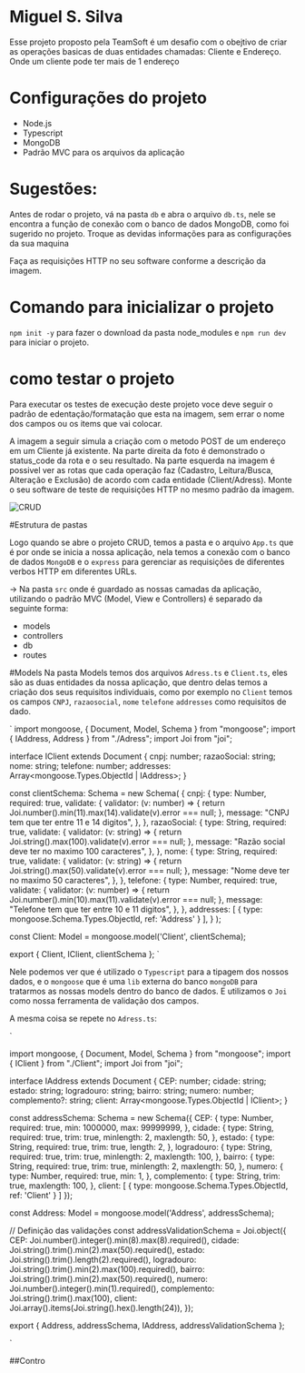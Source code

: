# Miguel S. Silva

Esse projeto proposto pela TeamSoft é um desafio  com o obejtivo de criar as operações basicas de duas entidades chamadas:
Cliente e Endereço. Onde um cliente pode ter mais de 1 endereço

# Configurações do projeto
- Node.js
- Typescript
- MongoDB 
- Padrão MVC para os arquivos da aplicação

# Sugestões:
Antes de rodar o projeto, vá na pasta `db` e abra o arquivo `db.ts`, nele se encontra a função de conexão com o banco de dados MongoDB, como foi sugerido no projeto. Troque as devidas informações para as configurações da sua maquina

Faça as requisições HTTP no seu software conforme a descrição da imagem.

# Comando para inicializar o projeto
 `npm init -y` para fazer o download da pasta node_modules e  `npm run dev` para iniciar o projeto.


# como testar o projeto
Para executar os testes de execução deste projeto voce deve seguir o padrão de edentação/formatação que esta na imagem, sem errar o nome dos campos ou os items que vai colocar.

A imagem a seguir simula a criação com o metodo POST de um endereço em um Cliente já existente.
Na parte direita da foto é demonstrado o status_code da rota e o seu resultado.
Na parte esquerda na imagem é possivel ver as rotas que cada operação faz (Cadastro, Leitura/Busca, Alteração e Exclusão) de acordo com cada entidade (Client/Adress). 
Monte o seu software de teste de requisições HTTP no mesmo padrão da imagem.

![CRUD](https://user-images.githubusercontent.com/69445570/231390191-df5c05ac-4caf-4aee-bd95-4bb953b096a7.png)


#Estrutura de pastas

Logo quando se abre o projeto CRUD, temos a pasta e o arquivo `App.ts` que é por onde se inicia a nossa aplicação, nela temos a conexão com o banco de dados `MongoDB` e o `express` para gerenciar as requisições de diferentes verbos HTTP em diferentes URLs.

-> Na pasta `src` onde é guardado as nossas camadas da aplicação, utilizando o padrão MVC (Model, View e Controllers) é separado da seguinte forma:

- models
- controllers
- db
- routes

#Models 
Na pasta Models temos dos arquivos  `Adress.ts` e `Client.ts`, eles são as duas entidades da nossa aplicação, que dentro delas temos a criação dos seus requisitos individuais, como por exemplo no `Client` temos os campos `CNPJ`, `razaosocial`, `nome` `telefone` `addresses` como requisitos de dado.

`
import mongoose, { Document, Model, Schema } from "mongoose";
import { IAddress, Address } from "./Adress";
import Joi from "joi";

interface IClient extends Document {
  cnpj: number;
  razaoSocial: string;
  nome: string;
  telefone: number;
  addresses: Array<mongoose.Types.ObjectId | IAddress>;
}

const clientSchema: Schema<IClient> = new Schema<IClient>(
  {
    cnpj: {
      type: Number,
      required: true,
      validate: {
        validator: (v: number) => {
          return Joi.number().min(11).max(14).validate(v).error === null;
        },
        message: "CNPJ tem que ter entre 11 e 14 digitos",
      },
    },
    razaoSocial: {
      type: String,
      required: true,
      validate: {
        validator: (v: string) => {
          return Joi.string().max(100).validate(v).error === null;
        },
        message: "Razão social deve ter no maximo 100 caracteres",
      },
    },
    nome: {
      type: String,
      required: true,
      validate: {
        validator: (v: string) => {
          return Joi.string().max(50).validate(v).error === null;
        },
        message: "Nome deve ter no maximo 50 caracteres",
      },
    },
    telefone: {
      type: Number,
      required: true,
      validate: {
        validator: (v: number) => {
          return Joi.number().min(10).max(11).validate(v).error === null;
        },
        message: "Telefone tem que ter entre 10 e 11 digitos",
      },
    },
    addresses: [
      {
        type: mongoose.Schema.Types.ObjectId,
        ref: 'Address'
      }
    ],
  }
);

const Client: Model<IClient> = mongoose.model<IClient>('Client', clientSchema);

export { Client, IClient, clientSchema };
`

Nele podemos ver que é utilizado o `Typescript` para a tipagem dos nossos dados, e o `mongoose` que é uma `lib` externa do banco `mongoDB` para tratarmos as nossas models dentro do banco de dados. E utilizamos o `Joi` como nossa ferramenta de validação dos campos.

A mesma coisa se repete no `Adress.ts`:

`

import mongoose, { Document, Model, Schema } from "mongoose";
import { IClient } from "./Client";
import Joi from "joi";

interface IAddress extends Document {
  CEP: number;
  cidade: string;
  estado: string;
  logradouro: string;
  bairro: string;
  numero: number;
  complemento?: string;
  client: Array<mongoose.Types.ObjectId | IClient>;
}

const addressSchema: Schema<IAddress> = new Schema<IAddress>({
  CEP: {
    type: Number,
    required: true,
    min: 1000000,
    max: 99999999,
  },
  cidade: {
    type: String,
    required: true,
    trim: true,
    minlength: 2,
    maxlength: 50,
  },
  estado: {
    type: String,
    required: true,
    trim: true,
    length: 2,
  },
  logradouro: {
    type: String,
    required: true,
    trim: true,
    minlength: 2,
    maxlength: 100,
  },
  bairro: {
    type: String,
    required: true,
    trim: true,
    minlength: 2,
    maxlength: 50,
  },
  numero: {
    type: Number,
    required: true,
    min: 1,
  },
  complemento: {
    type: String,
    trim: true,
    maxlength: 100,
  },
  client: [
    {
      type: mongoose.Schema.Types.ObjectId,
      ref: 'Client'
    }
  ]
});

const Address: Model<IAddress> = mongoose.model<IAddress>('Address', addressSchema);

// Definição das validações
const addressValidationSchema = Joi.object({
  CEP: Joi.number().integer().min(8).max(8).required(),
  cidade: Joi.string().trim().min(2).max(50).required(),
  estado: Joi.string().trim().length(2).required(),
  logradouro: Joi.string().trim().min(2).max(100).required(),
  bairro: Joi.string().trim().min(2).max(50).required(),
  numero: Joi.number().integer().min(1).required(),
  complemento: Joi.string().trim().max(100),
  client: Joi.array().items(Joi.string().hex().length(24)),
});

export { Address, addressSchema, IAddress, addressValidationSchema };



`



##Contro






